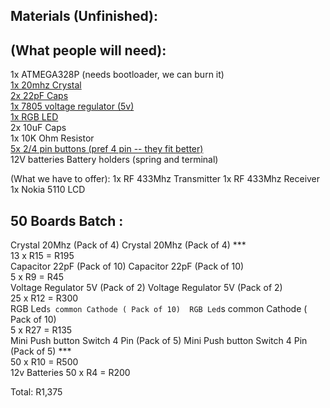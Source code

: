 Materials (Unfinished):
-----------------------

(What people will need):
------------------------

1x ATMEGA328P (needs bootloader, we can burn it)             
[1x 20mhz Crystal](http://robotics.org.za/index.php?route=product/product&product_id=659)              
[2x 22pF Caps](http://robotics.org.za/index.php?route=product/product&product_id=160)             
[1x 7805 voltage regulator (5v)](http://robotics.org.za/index.php?route=product/product&product_id=232)             
[1x RGB LED](http://robotics.org.za/index.php?route=product/product&product_id=295)             
2x 10uF Caps             
1x 10K Ohm Resistor             
[5x 2/4 pin buttons (pref 4 pin -- they fit better)](http://robotics.org.za/index.php?route=product/product&product_id=153)             
12V batteries
Battery holders (spring and terminal)

(What we have to offer):
1x RF 433Mhz Transmitter
1x RF 433Mhz Receiver
1x Nokia 5110 LCD



50 Boards Batch : 
-----------------

Crystal 20Mhz (Pack of 4)	Crystal 20Mhz (Pack of 4) ***             
13 x		R15	= R195             
Capacitor 22pF (Pack of 10)	Capacitor 22pF (Pack of 10)             
5 x		R9 =	R45             
Voltage Regulator 5V (Pack of 2)	Voltage Regulator 5V (Pack of 2)             
25 x		R12 =	R300             
RGB Led`s common Cathode ( Pack of 10)	RGB Led`s common Cathode ( Pack of 10)             
5 x		R27 =	R135             
Mini Push button Switch 4 Pin  (Pack of 5)	Mini Push button Switch 4 Pin (Pack of 5) ***             
50 x		R10 =	R500             
12v Batteries
50 x    R4  = R200


Total:	R1,375
